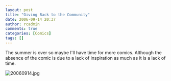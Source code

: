 ```yaml
---
layout: post
title: "Giving Back to the Community"
date: 2006-09-14 20:37
author: rcadmin
comments: true
categories: [Comics]
tags: []
---
```

The summer is over so maybe I'll have time for more comics. Although the absence of the comic is due to a lack of inspiration as much as it is a lack of time. 
<!--more-->
<img id="image896" src="http://dl.bitsmack.com/uploads/2006/09/20060914.jpg" alt="20060914.jpg" />
